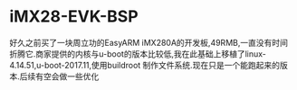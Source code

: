# iMX28-EVK-BSP
好久之前买了一块周立功的EasyARM iMX280A的开发板,49RMB,一直没有时间折腾它.商家提供的内核与u-boot的版本比较低,我在此基础上移植了linux-4.14.51,u-boot-2017.11,使用buildroot 制作文件系统.现在只是一个能跑起来的版本.后续有空会做一些优化
